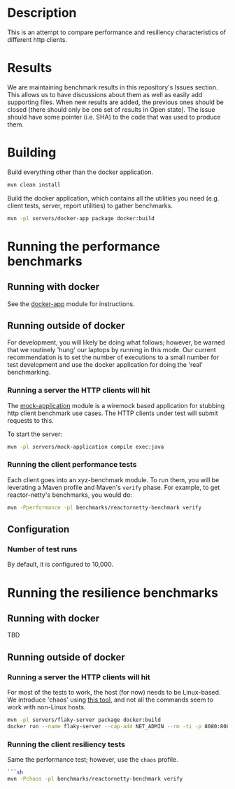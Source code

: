 # Description

This is an attempt to compare performance and resiliency characteristics of
different http clients.

# Results

We are maintaining benchmark results in this repository's Issues section.  This
allows us to have discussions about them as well as easily add supporting
files.  When new results are added, the previous ones should be closed (there
should only be one set of results in Open state).  The issue should have some
pointer (i.e. SHA) to the code that was used to produce them.

# Building

Build everything other than the docker application.

```sh
mvn clean install
```

Build the docker application, which contains all the utilities you need (e.g.
client tests, server, report utilities) to gather benchmarks.

```sh
mvn -pl servers/docker-app package docker:build
```

# Running the performance benchmarks

## Running with docker

See the [docker-app](docker-app) module for instructions.

## Running outside of docker

For development, you will likely be doing what follows; however, be warned that
we routinely 'hung' our laptops by running in this mode.  Our current
recommendation is to set the number of executions to a small number for test
development and use the docker application for doing the 'real' benchmarking.

### Running a server the HTTP clients will hit

The [mock-application](mock-application) module is a wiremock based application
for stubbing http client benchmark use cases.  The HTTP clients under test will
submit requests to this.

To start the server:

```sh
mvn -pl servers/mock-application compile exec:java
```

### Running the client performance tests

Each client goes into an xyz-benchmark module.  To run them, you will be
leverating a Maven profile and Maven's `verify` phase.  For example, to get
reactor-netty's benchmarks, you would do:

```sh
mvn -Pperformance -pl benchmarks/reactornetty-benchmark verify
```

## Configuration

### Number of test runs

By default, it is configured to 10,000.

# Running the resilience benchmarks

## Running with docker

TBD

## Running outside of docker

### Running a server the HTTP clients will hit

For most of the tests to work, the host (for now) needs to be Linux-based.  We
introduce 'chaos' using [this tool](https://github.com/tomakehurst/saboteur),
and not all the commands seem to work with non-Linux hosts.

```sh
mvn -pl servers/flaky-server package docker:build
docker run --name flaky-server --cap-add NET_ADMIN --rm -ti -p 8080:8080 -p 6660:6660 crankydillo/flaky-server
```

### Running the client resiliency tests

Same the performance test; however, use the `chaos` profile.

```sh
```sh
mvn -Pchaos -pl benchmarks/reactornetty-benchmark verify
```
